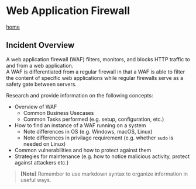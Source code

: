 # Web Application Firewall

[home](../README.md)

## Incident Overview  

A web application firewall (WAF) filters, monitors, and blocks HTTP traffic to and from a web application.   
A WAF is differentiated from a regular firewall in that a WAF is able to filter the content of specific web applications while regular firewalls serve as a safety gate between servers.    

Research and provide information on the following concepts:  

- Overview of WAF 
    - Common Business Usecases
    - Common Tasks performed (e.g. setup, configuration, etc.)
- How to find an instance of a WAF running on a system
    - Note differences in OS (e.g. Windows, macOS, Linux)
    - Note differences in privilage requirement (e.g. whether ```sudo``` is needed on Linux)
- Common vulnerabilities and how to protect against them
- Strategies for maintenance (e.g. how to notice malicious activity, protect against attackers etc.)

>**[Note]** Remember to use markdown syntax to organize information in useful ways.
